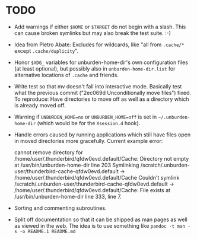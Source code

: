 TODO
====

* Add warnings if either `$HOME` or `$TARGET` do not begin with a
  slash. This can cause broken symlinks but may also break the test
  suite. :-)

* Idea from Pietro Abate: Excludes for wildcards, like "all from
  `.cache/*` except `.cache/duplicity`".

* Honor `$XDG_` variables for unburden-home-dir's own configuration
  files (at least optional), but possibly also in
  `unburden-home-dir.list` for alternative locations of `.cache` and
  friends.

* Write test so that mv doesn't fall into interactive mode. Basically
  test what the previous commit ("2ec069d Unconditionally move files")
  fixed. To reproduce: Have directories to move off as well as a
  directory which is already moved off.

* Warning if `UNBURDEN_HOME=no` or `UNBURDEN_HOME=off` is set in
  `~/.unburden-home-dir` (which would be for the `Xsession.d` hook).

* Handle errors caused by running applications which still have files
  open in moved directories more gracefully. Current example error:

    cannot remove directory for /home/user/.thunderbird/qfdw0evd.default/Cache: Directory not empty at /usr/bin/unburden-home-dir line 203
    Symlinking /scratch/.unburden-user/thunderbird-cache-qfdw0evd.default ->  /home/user/.thunderbird/qfdw0evd.default/Cache
    Couldn't symlink /scratch/.unburden-user/thunderbird-cache-qfdw0evd.default ->  /home/user/.thunderbird/qfdw0evd.default/Cache: File exists at /usr/bin/unburden-home-dir line 333, <LIST> line 7.

* Sorting and commenting subroutines.

* Split off documentation so that it can be shipped as man pages as
  well as viewed in the web. The idea is to use something like `pandoc
  -t man -s -o README.1 README.md`

